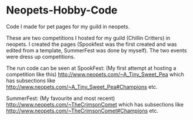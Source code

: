 # Neopets-Hobby-Code
Code I made for pet pages for my guild in neopets. 

These are two competitions I hosted for my guild (Chillin Critters) in neopets. 
I created the pages (Spookfest was the first created and was edited from a template, SummerFest was done by myself). 
The two events were dress up competitions.  

The run code can be seen at 
SpookFest: (My first attempt at hosting a competition like this)
http://www.neopets.com/~A_Tiny_Sweet_Pea
which has subsections like http://www.neopets.com/~A_Tiny_Sweet_Pea#Champions etc.

SummerFest: (My favourite and most recent)
http://www.neopets.com/~TheCrimsonComet
which has subsections like http://www.neopets.com/~TheCrimsonComet#Champions etc.
